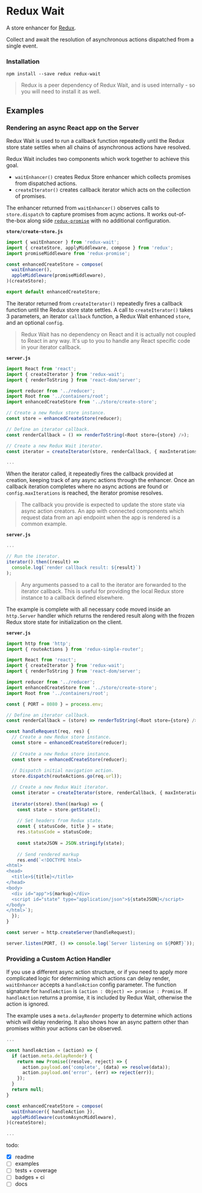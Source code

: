 # Redux Wait

A store enhancer for [Redux](https://github.com/rackt/redux).

Collect and await the resolution of asynchronous actions dispatched from a single event.

### Installation

```
npm install --save redux redux-wait
```

> Redux is a peer dependency of Redux Wait, and is used internally - so you will need to install it as well.

## Examples

### Rendering an async React app on the Server

Redux Wait is used to run a callback function repeatedly until the Redux store state settles when all chains of asynchronous actions have resolved.

Redux Wait includes two components which work together to achieve this goal.

 - `waitEnhancer()` creates Redux Store enhancer which collects promises from dispatched actions.
 - `createIterator()` creates callback iterator which acts on the collection of promises.

The enhancer returned from `waitEnhancer()` observes calls to `store.dispatch` to capture promises from acync actions. It works out-of-the-box along side [`redux-promise`](https://github.com/acdlite/redux-promise) with no additional configuration.

**`store/create-store.js`**

```js
import { waitEnhancer } from 'redux-wait';
import { createStore, applyMiddleware, compose } from 'redux';
import promiseMiddleware from 'redux-promise';

const enhancedCreateStore = compose(
  waitEnhancer(),
  appleMiddleware(promiseMiddleware),
)(createStore);

export default enhancedCreateStore;
```

The iterator returned from `createIterator()` repeatedly fires a callback function until the Redux store state settles. A call to `createIterator()` takes 3 parameters, an iterator `callback` function, a Redux Wait enhanced `store`, and an optional `config`.

> Redux Wait has no dependency on React and it is actually not coupled to React in any way. It's up to you to handle any React specific code in your iterator callback.

**`server.js`**

```js
import React from 'react';
import { createIterator } from 'redux-wait';
import { renderToString } from 'react-dom/server';

import reducer from '../reducer';
import Root from '../containers/root'; 
import enhancedCreateStore from '../store/create-store';

// Create a new Redux store instance.
const store = enhancedCreateStore(reducer);

// Define an iterator callback.
const renderCallback = () => renderToString(<Root store={store} />);

// Create a new Redux Wait iterator.
const iterator = createIterator(store, renderCallback, { maxInterations = 3 });

...
```

When the iterator called, it repeatedly fires the callback provided at creation, keeping track of any async actions through the enhancer. Once an callback iteration completes where no async actions are found or `config.maxIterations` is reached, the iterator promise resolves.

> The callback you provide is expected to update the store state via async action creators. An app with connected components which request data from an api endpoint when the app is rendered is a common example.

**`server.js`**

```js
...

// Run the iterator.
iterator().then((result) => 
  console.log(`render callback result: ${result}`)
);
```

> Any arguments passed to a call to the iterator are forwarded to the iterator callback. This is useful for providing the local Redux store instance to a callback defined elsewhere.

The example is complete with all necessary code moved inside an `http.Server` handler which returns the rendered result along with the frozen Redux store state for initialization on the client.

**`server.js`**

```js
import http from 'http';
import { routeActions } from 'redux-simple-router';

import React from 'react';
import { createIterator } from 'redux-wait';
import { renderToString } from 'react-dom/server';

import reducer from '../reducer';
import enhancedCreateStore from '../store/create-store';
import Root from '../containers/root'; 

const { PORT = 8080 } = process.env;

// Define an iterator callback.
const renderCallback = (store) => renderToString(<Root store={store} />);

const handleRequest(req, res) {
  // Create a new Redux store instance.
  const store = enhancedCreateStore(reducer);
  
  // Create a new Redux store instance.
  const store = enhancedCreateStore(reducer);
  
  // Dispatch initial navigation action.
  store.dispatch(routeActions.go(req.url));

  // Create a new Redux Wait iterator.
  const iterator = createIterator(store, renderCallback, { maxInterations = 3 });
  
  iterator(store).then((markup) => {
    const state = store.getState();
    
    // Set headers from Redux state.
    const { statusCode, title } = state;
    res.statusCode = statusCode;
    
    const stateJSON = JSON.stringify(state);
    
    // Send rendered markup
    res.end(`<!DOCTYPE html>
<html>
<head>
  <title>${title}</title>
</head>
<body>
  <div id="app">${markup}</div>
  <script id="state" type="application/json">${stateJSON}</script>
</body>
</html>`);
  });
}

const server = http.createServer(handleRequest);

server.listen(PORT, () => console.log(`Server listening on ${PORT}`));
```

### Providing a Custom Action Handler

If you use a different async action structure, or if you need to apply more complicated logic for determining which actions can delay render, `waitEnhancer` accepts a `handleAction` config parameter. The function signature for `handleAction` is `(action : Object) => promise : Promise`. If `handleAction` returns a promise, it is included by Redux Wait, otherwise the action is ignored.

The example uses a `meta.delayRender` property to determine which actions which will delay rendering. It also shows how an async pattern other than promises within your actions can be observed.

```js
...

const handleAction = (action) => {
  if (action.meta.delayRender) {
    return new Promise((resolve, reject) => {
      action.payload.on('complete', (data) => resolve(data));
      action.payload.on('error', (err) => reject(err));
    });
  }
  return null;
}

const enhancedCreateStore = compose(
  waitEnhancer({ handleAction }),
  appleMiddleware(customAsyncMiddleware),
)(createStore);

...
```

todo:

- [x] readme
- [ ] examples
- [ ] tests + coverage
- [ ] badges + ci
- [ ] docs
